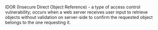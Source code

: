 IDOR (Insecure Direct Object Reference) - a type of access control vulnerability; occurs when a web server receives user input to retrieve objects without validation on server-side to confirm the requested object belongs to the one requesting it.
